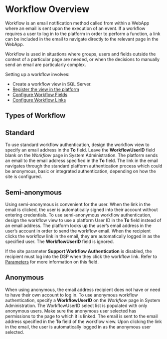 # Workflow Overview

Workflow is an email notification method called from within a WebApp
where an email is sent upon the execution of an event. If a workflow
requires a user to log in to the platform in order to perform a
function, a link can be included in the email to navigate directly to
the relevant page in the WebApp.

Workflow is used in situations where groups, users and fields outside
the context of a particular page are needed, or when the decisions to
manually send an email are particularly complex.

Setting up a workflow involves:

  - Create a workflow view in SQL Server.
  - [Register the view in the platform](Register_Workflow_Views.htm)
  - [Configure Workflow Fields](Configure_Workflow_Fields.htm)
  - [Configure Workflow Links](Configure_Workflow_Links.htm)

## Types of Workflow

## Standard

To use standard workflow authentication, design the workflow view to
specify an email address in the **To** field. Leave the
**WorkflowUserID** field blank on the *Workflow* page in System
Administration. The platform sends an email to the email address
specified in the **To** field. The link in the email navigates through
the standard platform authentication process which could be anonymous,
basic or integrated authentication, depending on how the site is
configured.

## Semi-anonymous

Using semi-anonymous is convenient for the user. When the link in the
email is clicked, the user is automatically signed into their account
without entering credentials. To use semi-anonymous workflow
authentication, design the workflow view to use a platform User ID in
the **To** field instead of an email address. The platform looks up the
user’s email address in the user’s account in order to send the workflow
email. When the recipient clicks the workflow link in the email, they
are automatically logged in as the specified user. The
**WorkflowUserID** field is ignored.

If the site parameter **Support Workflow Authentication** is disabled,
the recipient must log into the DSP when they click the workflow link.
Refer to [Parameters](../Page_Desc/Parameters_All_TabsSysAdmin.htm) for
more information on this field.

## Anonymous

When using anonymous, the email address recipient does not have or need
to have their own account to log in. To use anonymous workflow
authentication, specify a **WorkflowUserID** on the *Workflow* page in
System Administration. The WorkflowUserID select list is populated with
only anonymous users. Make sure the anonymous user selected has
permissions to the page to which it is linked. The email is sent to the
email address specified in the **To** field of the workflow view. Upon
clicking the link in the email, the user is automatically logged in as
the anonymous user selected.

